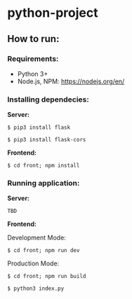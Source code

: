 # python-project

## How to run:
### Requirements:
 - Python 3+
 - Node.js, NPM: https://nodejs.org/en/
 
### Installing dependecies:

**Server:**

```$ pip3 install flask```

```$ pip3 install flask-cors```

**Frontend:**

```$ cd front; npm install```

### Running application:

**Server:**

```TBD```

**Frontend:**

Development Mode:

```$ cd front; npm run dev```

Production Mode:

```$ cd front; npm run build```

```$ python3 index.py```
